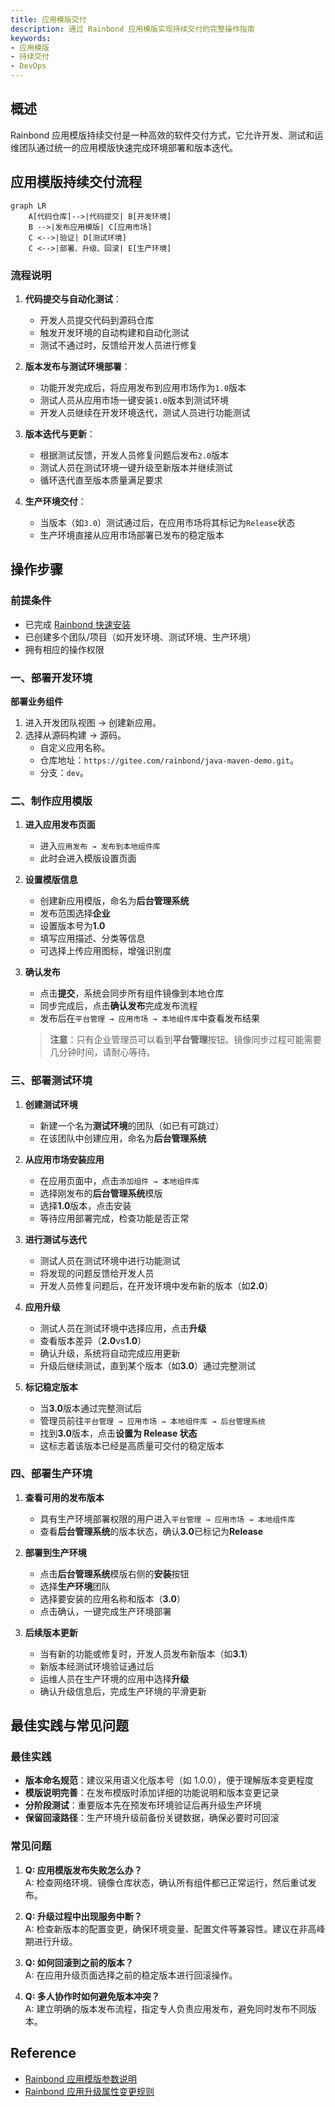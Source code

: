 ```yaml
---
title: 应用模版交付
description: 通过 Rainbond 应用模版实现持续交付的完整操作指南
keywords:
- 应用模版
- 持续交付
- DevOps
---
```


## 概述

Rainbond 应用模版持续交付是一种高效的软件交付方式，它允许开发、测试和运维团队通过统一的应用模版快速完成环境部署和版本迭代。

## 应用模版持续交付流程

```mermaid
graph LR
    A[代码仓库]-->|代码提交| B[开发环境]
    B -->|发布应用模版| C[应用市场]
    C <-->|验证| D[测试环境]
    C <-->|部署、升级、回滚| E[生产环境]
```

### 流程说明

1. **代码提交与自动化测试**：
   - 开发人员提交代码到源码仓库
   - 触发开发环境的自动构建和自动化测试
   - 测试不通过时，反馈给开发人员进行修复

2. **版本发布与测试环境部署**：
   - 功能开发完成后，将应用发布到应用市场作为`1.0`版本
   - 测试人员从应用市场一键安装`1.0`版本到测试环境
   - 开发人员继续在开发环境迭代，测试人员进行功能测试

3. **版本迭代与更新**：
   - 根据测试反馈，开发人员修复问题后发布`2.0`版本
   - 测试人员在测试环境一键升级至新版本并继续测试
   - 循环迭代直至版本质量满足要求

4. **生产环境交付**：
   - 当版本（如`3.0`）测试通过后，在应用市场将其标记为`Release`状态
   - 生产环境直接从应用市场部署已发布的稳定版本

## 操作步骤

### 前提条件

- 已完成 [Rainbond 快速安装](../../../quick-start/quick-install.mdx)
- 已创建多个团队/项目（如开发环境、测试环境、生产环境）
- 拥有相应的操作权限

### 一、部署开发环境

**部署业务组件**
1. 进入开发团队视图 → 创建新应用。
2. 选择从源码构建 → 源码。
    - 自定义应用名称。
    - 仓库地址：`https://gitee.com/rainbond/java-maven-demo.git`。
    - 分支：`dev`。

### 二、制作应用模版

1. **进入应用发布页面**
   - 进入`应用发布 → 发布到本地组件库`
   - 此时会进入模版设置页面

2. **设置模版信息**
   - 创建新应用模版，命名为**后台管理系统**
   - 发布范围选择**企业**
   - 设置版本号为**1.0**
   - 填写应用描述、分类等信息
   - 可选择上传应用图标，增强识别度

3. **确认发布**
   - 点击**提交**，系统会同步所有组件镜像到本地仓库
   - 同步完成后，点击**确认发布**完成发布流程
   - 发布后在`平台管理 → 应用市场 → 本地组件库`中查看发布结果

   > **注意**：只有企业管理员可以看到**平台管理**按钮。镜像同步过程可能需要几分钟时间，请耐心等待。

### 三、部署测试环境

1. **创建测试环境**
   - 新建一个名为**测试环境**的团队（如已有可跳过）
   - 在该团队中创建应用，命名为**后台管理系统**

2. **从应用市场安装应用**
   - 在应用页面中，点击`添加组件 → 本地组件库`
   - 选择刚发布的**后台管理系统**模版
   - 选择**1.0**版本，点击安装
   - 等待应用部署完成，检查功能是否正常

3. **进行测试与迭代**
   - 测试人员在测试环境中进行功能测试
   - 将发现的问题反馈给开发人员
   - 开发人员修复问题后，在开发环境中发布新的版本（如**2.0**）

4. **应用升级**
   - 测试人员在测试环境中选择应用，点击**升级**
   - 查看版本差异（**2.0**vs**1.0**）
   - 确认升级，系统将自动完成应用更新
   - 升级后继续测试，直到某个版本（如**3.0**）通过完整测试

5. **标记稳定版本**
   - 当**3.0**版本通过完整测试后
   - 管理员前往`平台管理 → 应用市场 → 本地组件库 → 后台管理系统`
   - 找到**3.0**版本，点击**设置为 Release 状态**
   - 这标志着该版本已经是高质量可交付的稳定版本

### 四、部署生产环境

1. **查看可用的发布版本**
   - 具有生产环境部署权限的用户进入`平台管理 → 应用市场 → 本地组件库`
   - 查看**后台管理系统**的版本状态，确认**3.0**已标记为**Release**

2. **部署到生产环境**
   - 点击**后台管理系统**模版右侧的**安装**按钮
   - 选择**生产环境**团队
   - 选择要安装的应用名称和版本（**3.0**）
   - 点击确认，一键完成生产环境部署

3. **后续版本更新**
   - 当有新的功能或修复时，开发人员发布新版本（如**3.1**）
   - 新版本经测试环境验证通过后
   - 运维人员在生产环境的应用中选择**升级**
   - 确认升级信息后，完成生产环境的平滑更新

## 最佳实践与常见问题

### 最佳实践

- **版本命名规范**：建议采用语义化版本号（如 1.0.0），便于理解版本变更程度
- **模版说明完善**：在发布模版时添加详细的功能说明和版本变更记录
- **分阶段测试**：重要版本先在预发布环境验证后再升级生产环境
- **保留回滚路径**：生产环境升级前备份关键数据，确保必要时可回滚

### 常见问题

1. **Q: 应用模版发布失败怎么办？**  
   A: 检查网络环境、镜像仓库状态，确认所有组件都已正常运行，然后重试发布。

2. **Q: 升级过程中出现服务中断？**  
   A: 检查新版本的配置变更，确保环境变量、配置文件等兼容性。建议在非高峰期进行升级。

3. **Q: 如何回滚到之前的版本？**  
   A: 在应用升级页面选择之前的稳定版本进行回滚操作。

4. **Q: 多人协作时如何避免版本冲突？**  
   A: 建立明确的版本发布流程，指定专人负责应用发布，避免同时发布不同版本。

## Reference

- [Rainbond 应用模版参数说明](../app-model-parameters.md)
- [Rainbond 应用升级属性变更规则](../upgrade-app.md)

